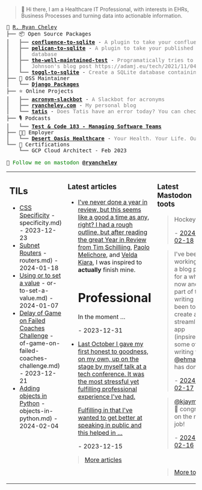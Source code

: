 > 👋 Hi there, I am a Healthcare IT Professional, with interests in EHRs, Business Processes and turning data into actionable information.

<pre style="font-family:Menlo,'DejaVu Sans Mono',consolas,'Courier New',monospace">🙂 <a href="https://www.ryancheley.com">R. Ryan Cheley</a>
<span style="color: #808080; text-decoration-color: #808080">┣━━ </span>📦 Open Source Packages
<span style="color: #808080; text-decoration-color: #808080">┃   ┣━━ </span><span style="font-weight: bold"><a href="https://pypi.org/project/confluence-to-sqlite/">confluence-to-sqlite</a></span> - <span style="color: #808080; text-decoration-color: #808080">A plugin to take your confluence data and add it to a SQLite database</span>
<span style="color: #808080; text-decoration-color: #808080">┃   ┣━━ </span><span style="font-weight: bold"><a href="https://pypi.org/project/pelican-to-sqlite/">pelican-to-sqlite</a></span> - <span style="color: #808080; text-decoration-color: #808080">A plugin to take your published Pelican posts and put them into a SQLite</span>
<span style="color: #808080; text-decoration-color: #808080">┃   ┃   </span><span style="color: #808080; text-decoration-color: #808080">database</span>
<span style="color: #808080; text-decoration-color: #808080">┃   ┣━━ </span><span style="font-weight: bold"><a href="https://pypi.org/project/the-well-maintained-test/">the-well-maintained-test</a></span> - <span style="color: #808080; text-decoration-color: #808080">Programatically tries to answer the 12 questions from Adam </span>
<span style="color: #808080; text-decoration-color: #808080">┃   ┃   </span><span style="color: #808080; text-decoration-color: #808080">Johnson&#x27;s blog post https://adamj.eu/tech/2021/11/04/the-well-maintained-test/</span>
<span style="color: #808080; text-decoration-color: #808080">┃   ┗━━ </span><span style="font-weight: bold"><a href="https://pypi.org/project/toggl-to-sqlite/">toggl-to-sqlite</a></span> - <span style="color: #808080; text-decoration-color: #808080">Create a SQLite database containing data from your Toggl account.</span>
<span style="color: #808080; text-decoration-color: #808080">┣━━ </span>🧰 OSS Maintainer
<span style="color: #808080; text-decoration-color: #808080">┃   ┗━━ </span><span style="font-weight: bold"><a href="https://djangopackages.org">Django Packages</a></span>
<span style="color: #808080; text-decoration-color: #808080">┣━━ </span>⭐ Online Projects
<span style="color: #808080; text-decoration-color: #808080">┃   ┣━━ </span><span style="font-weight: bold"><a href="https://slackbot.ryancheley.com">acronym-slackbot</a></span> - <span style="color: #808080; text-decoration-color: #808080">A Slackbot for acronyms</span>
<span style="color: #808080; text-decoration-color: #808080">┃   ┣━━ </span><span style="font-weight: bold"><a href="https://www.ryancheley.com">ryancheley.com</a></span> - <span style="color: #808080; text-decoration-color: #808080">My personal blog</span>
<span style="color: #808080; text-decoration-color: #808080">┃   ┗━━ </span><span style="font-weight: bold"><a href="https://doestatisjrhaveanerrortoday.com">tatis</a></span> - <span style="color: #808080; text-decoration-color: #808080">Does Tatis have an error today? You can check here</span>
<span style="color: #808080; text-decoration-color: #808080">┣━━ </span>🎙️ Podcasts
<span style="color: #808080; text-decoration-color: #808080">┃   ┗━━ </span><span style="font-weight: bold"><a href="https://testandcode.com/183">Test &amp; Code 183 - Managing Software Teams</a></span>
<span style="color: #808080; text-decoration-color: #808080">┣━━ </span>👨‍💻 Employer
<span style="color: #808080; text-decoration-color: #808080">┃   ┗━━ </span><span style="font-weight: bold"><a href="https://www.mydohc.com">Desert Oasis Healthcare</a></span> - <span style="color: #808080; text-decoration-color: #808080">Your Health. Your Life. Our Passion.</span>
<span style="color: #808080; text-decoration-color: #808080">┗━━ </span>📜 Certifications
<span style="color: #808080; text-decoration-color: #808080">    ┗━━ </span>GCP Cloud Architect - Feb 2023

🦣 <span style="color: #008000; text-decoration-color: #008000">Follow me on mastodon </span><span style="color: #008000; text-decoration-color: #008000; font-weight: bold"><a href="https://mastodon.social/@ryancheley">@ryancheley</a></span>
</pre>


<table><tr><td valign="top" width="33%">

## TILs

<ul>

  <li><a href="https://github.com/ryancheley/til/blob/main/css/css" target="_blank">CSS Specificity</a> - specificity.md) - 2023-12-23</li>

  <li><a href="https://github.com/ryancheley/til/blob/main/tailscale/subnet" target="_blank">Subnet Routers</a> - routers.md) - 2024-01-18</li>

  <li><a href="https://github.com/ryancheley/til/blob/main/Django/using" target="_blank">Using or to set a value</a> - or-to-set-a-value.md) - 2024-01-07</li>

  <li><a href="https://github.com/ryancheley/til/blob/main/hockey/delay" target="_blank">Delay of Game on Failed Coaches Challenge</a> - of-game-on-failed-coaches-challenge.md) - 2023-12-21</li>

  <li><a href="https://github.com/ryancheley/til/blob/main/Python/adding" target="_blank">Adding objects in Python</a> - objects-in-python.md) - 2024-02-04</li>

</ul>


</td><td valign="top" width="34%">

### Latest articles

<ul>

  <li><a href="tag:www.ryancheley.com,2023-12-31:/2023/12/31/year-in-review-2023/" target="_blank"><p>I've never done a year in review, but this seems like a good a time as any, right? I had a rough outline, but after reading the great Year in Review from <a href="https://www.better-simple.com/personal/2023/12/30/my-year-in-review/">Tim Schilliing</a>, <a href="https://www.paulox.net/2023/12/31/my-2023-in-review/">Paolo Melichore</a>, and <a href="https://dev.to/veldakiara/djangoconus-2023-a-wish-fulfilled-2mmc">Velda Kiara</a>, I was inspired to <strong>actually</strong> finish mine.</p>
<h1>Professional</h1>
<p>In the moment …</p></a> - 2023-12-31</li>

  <li><a href="tag:www.ryancheley.com,2023-12-15:/2023/12/15/so-you-want-to-give-a-talk-at-a-conference/" target="_blank"><p>Last October I gave my first honest to goodness, on my own, up on the stage by myself talk at a tech conference. It was the most stressful yet fulfilling professional experience I've had.</p>
<p>Fulfilling in that I've wanted to get better at speaking in public and this helped in …</p></a> - 2023-12-15</li>

</ul>

> <a href="https://ryancheley.com/" target="_blank">More articles</a>

</td><td valign="top" width="33%">

### Latest Mastodon toots


  <blockquote>
  <p>Hockey ...</p>
  - <a href="https://mastodon.social/@ryancheley/111949977972595669" target="_blank">2024-02-18</a>
  </blockquote>

  <blockquote>
  <p>I've been working on a blog post for a while now and part of that writing has been to create a streamlit app (inpsired by some of the writing that <span class="h-card"><a class="u-url mention" href="https://fosstodon.org/@ehmatthes">@<span>ehmatthes</span></a></span> has done) ...</p>
  - <a href="https://mastodon.social/@ryancheley/111947556274016715" target="_blank">2024-02-17</a>
  </blockquote>

  <blockquote>
  <p><span class="h-card"><a class="u-url mention" href="https://mastodon.social/@kjaymiller">@<span>kjaymiller</span></a></span> 🎉 congrats on the new job!</p>
  - <a href="https://mastodon.social/@ryancheley/111942911110871227" target="_blank">2024-02-16</a>
  </blockquote>


<br>

> <a href="https://mastodon.social/@ryancheley" target="_blank">More toots</a>


</td></tr></table>